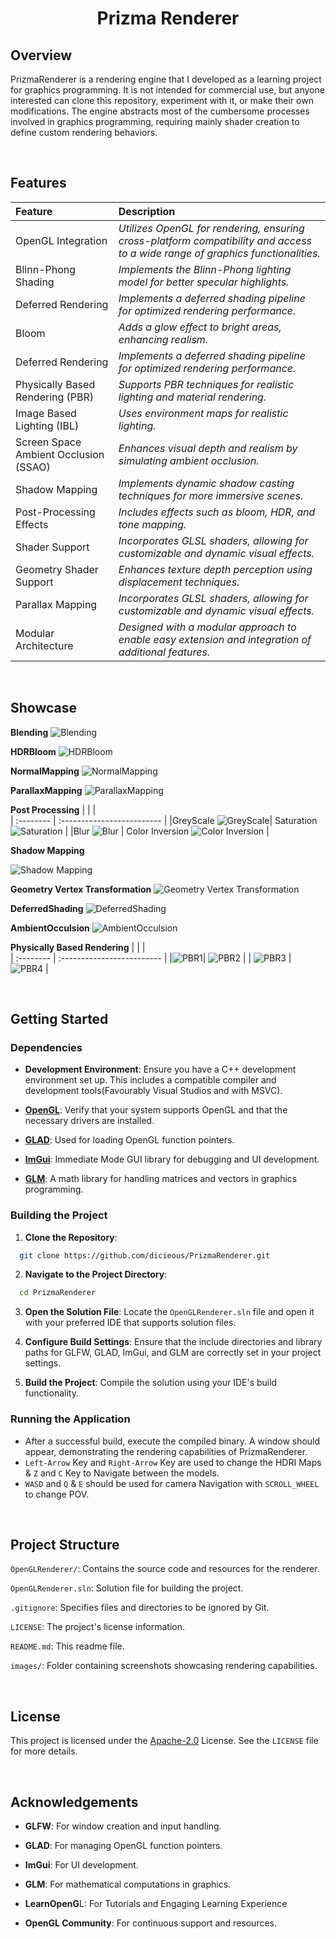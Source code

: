 
<h1 align="center">
Prizma Renderer
</h1>

## **Overview**
PrizmaRenderer is a rendering engine that I developed as a learning project for graphics programming. It is not intended for commercial use, but anyone interested can clone this repository, experiment with it, or make their own modifications. The engine abstracts most of the cumbersome processes involved in graphics programming, requiring mainly shader creation to define custom rendering behaviors.

<br>

## **Features**


| **Feature**   |  **Description**        |
| :-------- |  :------------------------- |
| OpenGL Integration |  *Utilizes OpenGL for rendering, ensuring cross-platform compatibility and access to a wide range of graphics functionalities.* |
| Blinn-Phong Shading |  *Implements the Blinn-Phong lighting model for better specular highlights.* |
| Deferred Rendering |  *Implements a deferred shading pipeline for optimized rendering performance.* |
| Bloom |  *Adds a glow effect to bright areas, enhancing realism.* |
| Deferred Rendering |  *Implements a deferred shading pipeline for optimized rendering performance.* |
| Physically Based Rendering (PBR) |  *Supports PBR techniques for realistic lighting and material rendering.* |
| Image Based Lighting (IBL) |  *Uses environment maps for realistic lighting.* |
| Screen Space Ambient Occlusion (SSAO) |  *Enhances visual depth and realism by simulating ambient occlusion.* |
| Shadow Mapping |  *Implements dynamic shadow casting techniques for more immersive scenes.* |
| Post-Processing Effects |  *Includes effects such as bloom, HDR, and tone mapping.* |
| Shader Support |  *Incorporates GLSL shaders, allowing for customizable and dynamic visual effects.* |
| Geometry Shader Support |  *Enhances texture depth perception using displacement techniques.* |
| Parallax Mapping |  *Incorporates GLSL shaders, allowing for customizable and dynamic visual effects.* |
| Modular Architecture |  *Designed with a modular approach to enable easy extension and integration of additional features.* |

<br>

## **Showcase**

**Blending**
![Blending](https://github.com/dicieous/PrizmaRenderer/blob/a926bb8417cccfa1820962339e11d4421049bde1/OpenGLRenderer/readme/Blend.png)

**HDRBloom**
![HDRBloom](https://github.com/dicieous/PrizmaRenderer/blob/985876e97dfe0c49059ba6893e4bd6928f81244b/OpenGLRenderer/readme/HDRBloom.png)

**NormalMapping**
![NormalMapping](https://github.com/dicieous/PrizmaRenderer/blob/985876e97dfe0c49059ba6893e4bd6928f81244b/OpenGLRenderer/readme/NormalMapping.png)

**ParallaxMapping**
![ParallaxMapping](https://github.com/dicieous/PrizmaRenderer/blob/985876e97dfe0c49059ba6893e4bd6928f81244b/OpenGLRenderer/readme/ParallaxMapping.png)

**Post Processing**
|           |                             |               
| :-------- |  :------------------------- |
|GreyScale ![GreyScale](https://github.com/dicieous/PrizmaRenderer/blob/75c9c3e998a93ba33781fd99b36fe0eb7fc99569/OpenGLRenderer/readme/PostProcess1.png)| Saturation ![Saturation](https://github.com/dicieous/PrizmaRenderer/blob/75c9c3e998a93ba33781fd99b36fe0eb7fc99569/OpenGLRenderer/readme/PostProcess3.png) |
|Blur ![Blur](https://github.com/dicieous/PrizmaRenderer/blob/75c9c3e998a93ba33781fd99b36fe0eb7fc99569/OpenGLRenderer/readme/PostProcess4.png) | Color Inversion ![Color Inversion](https://github.com/dicieous/PrizmaRenderer/blob/75c9c3e998a93ba33781fd99b36fe0eb7fc99569/OpenGLRenderer/readme/PostProcess2.png) |

**Shadow Mapping**

![Shadow Mapping](https://github.com/dicieous/PrizmaRenderer/blob/8b46a47a501d026705c869e9034b405f9a7fe28e/OpenGLRenderer/readme/shadowMapping.gif)

**Geometry Vertex Transformation**
![Geometry Vertex Transformation](https://github.com/dicieous/PrizmaRenderer/blob/75c9c3e998a93ba33781fd99b36fe0eb7fc99569/OpenGLRenderer/readme/GeometryShader.png)

**DeferredShading**
![DeferredShading](https://github.com/dicieous/PrizmaRenderer/blob/75c9c3e998a93ba33781fd99b36fe0eb7fc99569/OpenGLRenderer/readme/DeferredShading.png)

**AmbientOcculsion**
![AmbientOcculsion](https://github.com/dicieous/PrizmaRenderer/blob/75c9c3e998a93ba33781fd99b36fe0eb7fc99569/OpenGLRenderer/readme/AmbientOcculsion.png)

**Physically Based Rendering**
|           |                             |               
| :-------- |  :------------------------- |
|![PBR1](https://github.com/dicieous/PrizmaRenderer/blob/75c9c3e998a93ba33781fd99b36fe0eb7fc99569/OpenGLRenderer/readme/PBR1.png)| ![PBR2](https://github.com/dicieous/PrizmaRenderer/blob/75c9c3e998a93ba33781fd99b36fe0eb7fc99569/OpenGLRenderer/readme/PBR2.png) |
| ![PBR3](https://github.com/dicieous/PrizmaRenderer/blob/75c9c3e998a93ba33781fd99b36fe0eb7fc99569/OpenGLRenderer/readme/PBR3.png) | ![PBR4](https://github.com/dicieous/PrizmaRenderer/blob/75c9c3e998a93ba33781fd99b36fe0eb7fc99569/OpenGLRenderer/readme/PBR4.png) |

<br>

## **Getting Started**

### Dependencies
- **Development Environment**: Ensure you have a C++ development environment set up. This includes a compatible compiler and development tools(Favourably Visual Studios and with MSVC).

- [**OpenGL**](https://www.opengl.org/): Verify that your system supports OpenGL and that the necessary drivers are installed.

 - [**GLAD**](https://glad.dav1d.de/): Used for loading OpenGL function pointers.

- [**ImGui**](https://github.com/ocornut/imgui): Immediate Mode GUI library for debugging and UI development.

- [**GLM**](https://github.com/g-truc/glm): A math library for handling matrices and vectors in graphics programming.

### Building the Project

1. **Clone the Repository**:
```bash
  git clone https://github.com/dicieous/PrizmaRenderer.git
```

2. **Navigate to the Project Directory**:

```bash
  cd PrizmaRenderer
```

3.  **Open the Solution File**: Locate the ```OpenGLRenderer.sln``` file and open it with your preferred IDE that supports solution files.

4. **Configure Build Settings**: Ensure that the include directories and library paths for GLFW, GLAD, ImGui, and GLM are correctly set in your project settings.

5. **Build the Project**: Compile the solution using your IDE's build functionality.

### Running the Application

- After a successful build, execute the compiled binary. A window should appear, demonstrating the rendering capabilities of PrizmaRenderer.
-  ```Left-Arrow``` Key and ```Right-Arrow``` Key are used to change the HDRI Maps & ```Z``` and ```C``` Key to Navigate between the models.
- ```WASD``` and ```Q``` & ```E``` should be used for camera Navigation with ```SCROLL_WHEEL``` to change POV.

<br>

## **Project Structure**

```OpenGLRenderer/```: Contains the source code and resources for the renderer.

```OpenGLRenderer.sln```: Solution file for building the project.

```.gitignore```: Specifies files and directories to be ignored by Git.

```LICENSE```: The project's license information.

```README.md```: This readme file.

```images/```: Folder containing screenshots showcasing rendering capabilities.

<br>

## **License**

This project is licensed under the [Apache-2.0](https://choosealicense.com/licenses/apache-2.0/) License. See the ```LICENSE``` file for more details.

<br>

## **Acknowledgements**

- **GLFW**: For window creation and input handling.

- **GLAD**: For managing OpenGL function pointers.

- **ImGui**: For UI development.

- **GLM**: For mathematical computations in graphics.

- **LearnOpenG**L: For Tutorials and Engaging Learning Experience

- **OpenGL Community**: For continuous support and resources.


